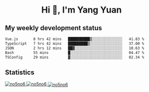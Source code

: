 <h1 align="center">Hi 👋, I'm Yang Yuan</h1>


## My weekly development status
<!--START_SECTION:waka-->

```txt
Vue.js       8 hrs 42 mins   ██████████▒░░░░░░░░░░░░░░   41.83 %
TypeScript   7 hrs 42 mins   █████████▒░░░░░░░░░░░░░░░   37.00 %
JSON         2 hrs 12 mins   ██▓░░░░░░░░░░░░░░░░░░░░░░   10.63 %
Bash         55 mins         █░░░░░░░░░░░░░░░░░░░░░░░░   04.47 %
TSConfig     29 mins         ▓░░░░░░░░░░░░░░░░░░░░░░░░   02.34 %
```

<!--END_SECTION:waka-->

## Statistics
<a href="https://github.com/anuraghazra/github-readme-stats">
  <img src="https://github-readme-stats.vercel.app/api/top-langs/?username=no5no6&theme=dracula" alt="no5no6">
</a>
<a href="https://github.com/anuraghazra/github-readme-stats">
  <img src="https://github-readme-stats.vercel.app/api?username=no5no6&show_icons=true&theme=dracula&line_height=40" alt="no5no6">
</a>
<a href="https://github.com/anuraghazra/github-readme-stats">
  <img align="center" src="https://github-readme-streak-stats.herokuapp.com/?user=no5no6&theme=dracula" alt="no5no6" />
</a>